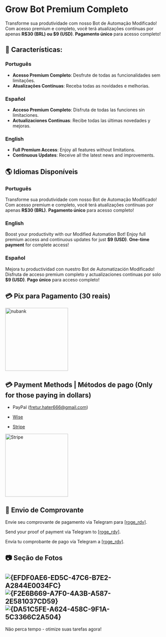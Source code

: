 # Grow Bot Premium Completo

Transforme sua produtividade com nosso Bot de Automação Modificado! Com acesso premium e completo, você terá atualizações contínuas por apenas **R$30 (BRL) ou $9 (USD)**. **Pagamento único** para acesso completo!

## 🚀 Características:

### Português
- **Acesso Premium Completo**: Desfrute de todas as funcionalidades sem limitações.
- **Atualizações Contínuas**: Receba todas as novidades e melhorias.

### Español
- **Acceso Premium Completo**: Disfruta de todas las funciones sin limitaciones.
- **Actualizaciones Continuas**: Recibe todas las últimas novedades y mejoras.

### English
- **Full Premium Access**: Enjoy all features without limitations.
- **Continuous Updates**: Receive all the latest news and improvements.

## 🌎 Idiomas Disponíveis

### Português
Transforme sua produtividade com nosso Bot de Automação Modificado! Com acesso premium e completo, você terá atualizações contínuas por apenas **R$30 (BRL)**. **Pagamento único** para acesso completo!

### English
Boost your productivity with our Modified Automation Bot! Enjoy full premium access and continuous updates for just **$9 (USD)**. **One-time payment** for complete access!

### Español
Mejora tu productividad con nuestro Bot de Automatización Modificado! Disfruta de acceso premium completo y actualizaciones continuas por solo **$9 (USD)**. **Pago único** para acceso completo!

## 💳 Pix para Pagamento (30 reais)

<img src="https://github.com/user-attachments/assets/8e5ed90c-c1e8-42b5-a7fb-12fcc8d0166c" alt="nubank" width="200"/>

## 💳 Payment Methods | Métodos de pago (Only for those paying in dollars)
- PayPal (fretur.hater666@gmail.com)
 
- [Wise](https://wise.com/pay/me/rogerdavidr1)
 
- [Stripe](https://buy.stripe.com/eVag2b89j15vgzC288)
<img src="https://github.com/user-attachments/assets/e5ec1faa-d7a8-40b8-99fb-3eaa1c050840" alt="Stripe" width="200"/>



## 📱 Envio de Comprovante
Envie seu comprovante de pagamento via Telegram para [[roge_rdv]](https://t.me/roge_rdv).

Send your proof of payment via Telegram to [[roge_rdv]](https://t.me/roge_rdv).

Envía tu comprobante de pago vía Telegram a [[roge_rdv]](https://t.me/roge_rdv).

## 📷 Seção de Fotos
![{EFDF0AE6-ED5C-47C6-B7E2-A2844E0034FC}](https://github.com/user-attachments/assets/87802b09-335b-4d20-9fdf-316029d97ec5)
![{F2E6B669-A7F0-4A3B-A587-2E581037CD59}](https://github.com/user-attachments/assets/3efefcc6-a357-4279-9072-b86059972217)
![{DA51C5FE-A624-458C-9F1A-5C3366C2A504}](https://github.com/user-attachments/assets/11024ef2-a802-4809-a8b6-8c57e7ed2be8)
---

Não perca tempo - otimize suas tarefas agora!

